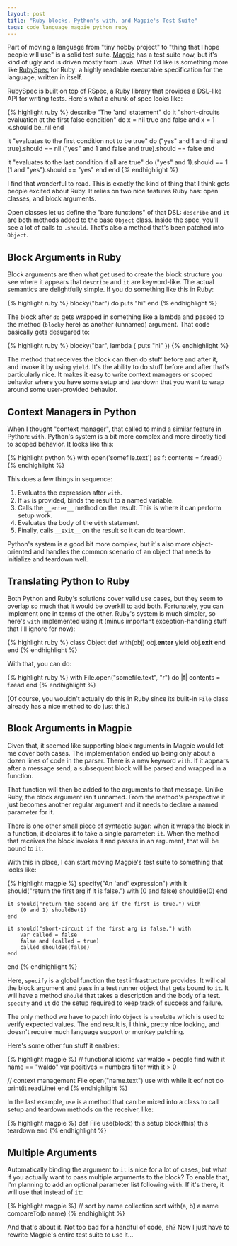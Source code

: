 ```yaml
---
layout: post
title: "Ruby blocks, Python's with, and Magpie's Test Suite"
tags: code language magpie python ruby
---
```

Part of moving a language from "tiny hobby project" to "thing that I hope
people will use" is a solid test suite. [Magpie](http://magpie.stuffwithstuff.com/) has a test suite now, but
it's kind of ugly and is driven mostly from Java. What I'd like is something
more like [RubySpec](http://www.rubyspec.org/) for Ruby: a highly readable executable specification
for the language, written in itself.

RubySpec is built on top of RSpec, a Ruby library that provides a DSL-like API
for writing tests. Here's what a chunk of spec looks like:

{% highlight ruby %}
describe "The 'and' statement" do
  it "short-circuits evaluation at the first false condition" do
    x = nil
    true and false and x = 1
    x.should be_nil
  end

  it "evaluates to the first condition not to be true" do
    ("yes" and 1 and nil and true).should == nil
    ("yes" and 1 and false and true).should == false
  end

  it "evaluates to the last condition if all are true" do
    ("yes" and 1).should == 1
    (1 and "yes").should == "yes"
  end
end
{% endhighlight %}

I find that wonderful to read. This is exactly the kind of thing that I think
gets people excited about Ruby. It relies on two nice features Ruby has: open
classes, and block arguments.

Open classes let us define the "bare functions" of that DSL: `describe` and
`it` are both methods added to the base `Object` class. Inside the spec,
you'll see a lot of calls to `.should`. That's also a method that's been
patched into `Object`.

## Block Arguments in Ruby

Block arguments are then what get used to create the block structure you see
where it appears that `describe` and `it` are keyword-like. The actual
semantics are delightfully simple. If you do something like this in Ruby:

{% highlight ruby %}
blocky("bar") do
    puts "hi"
end
{% endhighlight %}

The block after `do` gets wrapped in something like a lambda and passed to the
method (`blocky` here) as another (unnamed) argument. That code basically gets
desugared to:

{% highlight ruby %}
blocky("bar", lambda {
    puts "hi"
})
{% endhighlight %}

The method that receives the block can then do stuff before and after it, and
invoke it by using `yield`. It's the ability to do stuff before and after
that's particularly nice. It makes it easy to write context managers or scoped
behavior where you have some setup and teardown that you want to wrap around
some user-provided behavior.

## Context Managers in Python

When I thought "context manager", that called to mind a [similar feature](http://www.python.org/dev/peps/pep-0343/)
in Python: `with`. Python's system is a bit more complex and more directly
tied to scoped behavior. It looks like this:

{% highlight python %}
with open('somefile.text') as f:
    contents = f.read()
{% endhighlight %}

This does a few things in sequence:

  1. Evaluates the expression after `with`.
  2. If `as` is provided, binds the result to a named variable.
  3. Calls the `__enter__` method on the result. This is where it can perform setup work.
  4. Evaluates the body of the `with` statement.
  5. Finally, calls `__exit__` on the result so it can do teardown.

Python's system is a good bit more complex, but it's also more object-oriented
and handles the common scenario of an object that needs to initialize and
teardown well.

## Translating Python to Ruby

Both Python and Ruby's solutions cover valid use cases, but they seem to
overlap so much that it would be overkill to add both. Fortunately, you can
implement one in terms of the other. Ruby's system is much simpler, so here's
`with` implemented using it (minus important exception-handling stuff that
I'll ignore for now):

{% highlight ruby %}
class Object
    def with(obj)
        obj.__enter__
        yield
        obj.__exit__
    end
end
{% endhighlight %}

With that, you can do:

{% highlight ruby %}
with File.open("somefile.text", "r") do |f|
    contents = f.read
end
{% endhighlight %}

(Of course, you wouldn't actually do this in Ruby since its built-in `File`
class already has a nice method to do just this.)

## Block Arguments in Magpie

Given that, it seemed like supporting block arguments in Magpie would let me
cover both cases. The implementation ended up being only about a dozen lines
of code in the parser. There is a new keyword `with`. If it appears after a
message send, a subsequent block will be parsed and wrapped in a function.

That function will then be added to the arguments to that message. Unlike
Ruby, the block argument isn't unnamed. From the method's perspective it just
becomes another regular argument and it needs to declare a named parameter for
it.

There is one other small piece of syntactic sugar: when it wraps the block in
a function, it declares it to take a single parameter: `it`. When the method
that receives the block invokes it and passes in an argument, that will be
bound to `it`.

With this in place, I can start moving Magpie's test suite to something that
looks like:

{% highlight magpie %}
specify("An 'and' expression") with
    it should("return the first arg if it is false.") with
        (0 and false) shouldBe(0)
    end

    it should("return the second arg if the first is true.") with
        (0 and 1) shouldBe(1)
    end

    it should("short-circuit if the first arg is false.") with
        var called = false
        false and (called = true)
        called shouldBe(false)
    end
end
{% endhighlight %}

Here, `specify` is a global function the test infrastructure provides. It will
call the block argument and pass in a test runner object that gets bound to
`it`. It will have a method `should` that takes a description and the body of
a test. `specify` and `it` do the setup required to keep track of success and
failure.

The only method we have to patch into `Object` is `shouldBe` which is used to
verify expected values. The end result is, I think, pretty nice looking, and
doesn't require much language support or monkey patching.

Here's some other fun stuff it enables:

{% highlight magpie %}
// functional idioms
var waldo = people find with it name == "waldo"
var positives = numbers filter with it > 0

// context management
File open("name.text") use with
    while it eof not do print(it readLine)
end
{% endhighlight %}

In the last example, `use` is a method that can be mixed into a class to call
setup and teardown methods on the receiver, like:

{% highlight magpie %}
def File use(block)
    this setup
    block(this)
    this teardown
end
{% endhighlight %}

## Multiple Arguments

Automatically binding the argument to `it` is nice for a lot of cases, but
what if you actually want to pass multiple arguments to the block? To enable
that, I'm planning to add an optional parameter list following `with`. If it's
there, it will use that instead of `it`:

{% highlight magpie %}
// sort by name
collection sort with(a, b) a name compareTo(b name)
{% endhighlight %}

And that's about it. Not too bad for a handful of code, eh? Now I just have to
rewrite Magpie's entire test suite to use it&hellip;
